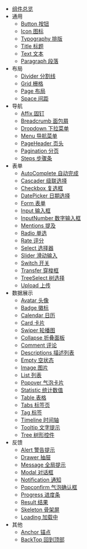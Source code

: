 - [组件总览]()
- 通用
  - [Button 按钮](src/components/button/README.md)
  - [Icon 图标](src/components/icon/README.md)
  - [Typography 排版](src/components/icon/README.md)
  - [Title 标题](src/components/title/README.md)
  - [Text 文本](src/components/text/README.md)
  - [Paragraph 段落](src/components/paragraph/README.md)
- 布局
  - [Divider 分割线](src/components/divider/README.md)
  - [Grid 栅格](src/components/grid/README.md)
  - [Page 布局](src/components/page/README.md)
  - [Space 间距](src/components/space/README.md)
- 导航
  - [Affix 固钉](src/components/affix/README.md)
  - [Breadcrumb 面包屑](src/components/breadcrumb/README.md)
  - [Dropdown 下拉菜单](src/components/dropdown/README.md)
  - [Menu 导航菜单](src/components/menu/README.md)
  - [PageHeader 页头](src/components/pageheader/README.md)
  - [Pagination 分页](src/components/pagination/README.md)
  - [Steps 步骤条](src/components/steps/README.md)
- 表单
  - [AutoComplete 自动完成](src/components/autocomplete/README.md)
  - [Cascader 级联选择](src/components/cascader/README.md)
  - [Checkbox 复选框](src/components/checkbox/README.md)
  - [DatePicker 日期选择](src/components/datepicker/README.md)
  - [Form 表单](src/components/form/README.md)
  - [Input 输入框](src/components/input/README.md)
  - [InputNumber 数字输入框](src/components/inputnumber/README.md)
  - [Mentions 提及](src/components/mentions/README.md)
  - [Radio 单选](src/components/radio/README.md)
  - [Rate 评分](src/components/rate/README.md)
  - [Select 选择器](src/components/select/README.md)
  - [Slider 滑动输入](src/components/slider/README.md)
  - [Switch 开关](src/components/switch/README.md)
  - [Transfer 穿梭框](src/components/transfer/README.md)
  - [TreeSelect 树选择](src/components/treeselect/README.md)
  - [Upload 上传](src/components/upload/README.md)
- 数据展示
  - [Avatar 头像](src/components/avatar/README.md)
  - [Badge 徽标](src/components/badge/README.md)
  - [Calendar 日历](src/components/calendar/README.md)
  - [Card 卡片](src/components/card/README.md)
  - [Swiper 轮播图](src/components/swiper/README.md)
  - [Collapse 折叠面板](src/components/collapse/README.md)
  - [Comment 评论](src/components/comment/README.md)
  - [Descriptions 描述列表](src/components/descriptions/README.md)
  - [Empty 空状态](src/components/empty/README.md)
  - [Image 图片](src/components/image/README.md)
  - [List 列表](src/components/list/README.md)
  - [Popover 气泡卡片](src/components/popover/README.md)
  - [Statistic 统计数值](src/components/statistic/README.md)
  - [Table 表格](src/components/table/README.md)
  - [Tabs 标签页](src/components/tabs/README.md)
  - [Tag 标签](src/components/tag/README.md)
  - [Timeline 时间轴](src/components/timeline/README.md)
  - [Tooltip 文字提示](src/components/tooltip/README.md)
  - [Tree 树形控件](src/components/tree/README.md)
- 反馈
  - [Alert 警告提示](src/components/alert/README.md)
  - [Drawer 抽屉](src/components/drawer/README.md)
  - [Message 全局提示](src/components/message/README.md)
  - [Modal 对话框](src/components/modal/README.md)
  - [Notification 通知](src/components/notification/README.md)
  - [Popconfirm 气泡确认框](src/components/popconfirm/README.md)
  - [Progress 进度条](src/components/progress/README.md)
  - [Result 结果](src/components/result/README.md)
  - [Skeleton 骨架屏](src/components/skeleton/README.md)
  - [Loading 加载中](src/components/loading/README.md)
- 其他
  - [Anchor 锚点](src/components/anchor/README.md)
  - [BackTop 回到顶部](src/components/backtop/README.md)